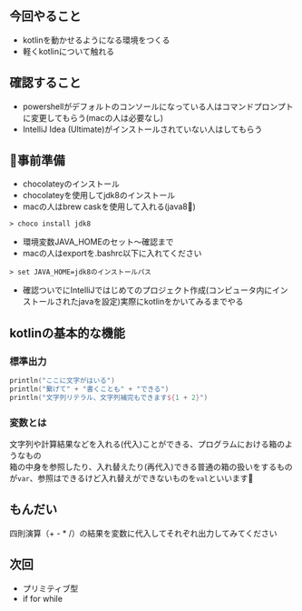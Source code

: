 ## 今回やること
- kotlinを動かせるようになる環境をつくる
- 軽くkotlinについて触れる

## 確認すること
- powershellがデフォルトのコンソールになっている人はコマンドプロンプトに変更してもらう(macの人は必要なし)
- IntelliJ Idea (Ultimate)がインストールされていない人はしてもらう

## 事前準備
- chocolateyのインストール
- chocolateyを使用してjdk8のインストール
- macの人はbrew caskを使用して入れる(java8)

```
> choco install jdk8
```

- 環境変数JAVA_HOMEのセット～確認まで
- macの人はexportを.bashrc以下に入れてください
```
> set JAVA_HOME=jdk8のインストールパス
```

- 確認ついでにIntelliJではじめてのプロジェクト作成(コンピュータ内にインストールされたjavaを設定)実際にkotlinをかいてみるまでやる

<div style="page-break-before:always"></div>

## kotlinの基本的な機能
### 標準出力
```kotlin
println("ここに文字がはいる")
println("繋げて" + "書くことも" + "できる")
println("文字列リテラル、文字列補完もできます${1 + 2}")
```

### 変数とは
文字列や計算結果などを入れる(代入)ことができる、プログラムにおける箱のようなもの  
箱の中身を参照したり、入れ替えたり(再代入)できる普通の箱の扱いをするものが`var`、参照はできるけど入れ替えができないものを`val`といいます

## もんだい
四則演算（+ - * /）の結果を変数に代入してそれぞれ出力してみてください

## 次回
- プリミティブ型
- if for while
